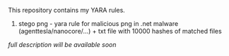 This repository contains my YARA rules.

1. stego png - yara rule for malicious png in .net malware (agenttesla/nanocore/...) + txt file with 10000 hashes of matched files

*full description will be available soon*